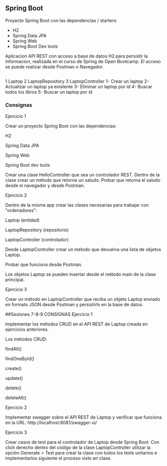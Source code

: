 ## Spring Boot

Proyecto Spring Boot con las dependencias / starters:
* H2
* Spring Data JPA
* Spring Web
* Spring Boot Dev tools

Aplicacion API REST con acceso a base de datos H2 para persistir la informacion, realizada en el curso de Spring de Open Bootcamp.
El acceso se puede realizar desde Postman o Navegador.

## 

1 Laptop
2 LaptopRepository
3 LaptopController
    1- Crear un laptop
    2- Actualizar un laptop ya existente
    3- Eliminar un laptop por id
    4- Buscar todos los libros
    5- Buscar un laptop por id

### Consignas 
Ejercicio 1

Crear un proyecto Spring Boot con las dependencias:

H2

Spring Data JPA

Spring Web

Spring Boot dev tools

Crear una clase HelloController que sea un controlador REST. Dentro de la clase crear un método que retorne un saludo. Probar que retorna el saludo desde el navegador y desde Postman.

Ejercicio 2

Dentro de la misma app crear las clases necesarias para trabajar con "ordenadores":

Laptop (entidad)

LaptopRepository (repositorio)

LaptopController (controlador)

Desde LaptopController crear un método que devuelva una lista de objetos Laptop.

Probar que funciona desde Postman.

Los objetos Laptop se pueden insertar desde el método main de la clase principal.

Ejercicio 3

Crear un método en LaptopController que reciba un objeto Laptop enviado en formato JSON desde Postman y persistirlo en la base de datos.

##Sesiones 7-8-9 CONSIGNAS
Ejercicio 1

Implementar los métodos CRUD en el API REST de Laptop creada en ejercicios anteriores.

Los métodos CRUD:

findAll()

findOneById()

create()

update()

delete()

deleteAll()

Ejercicio 2

Implementar swagger sobre el API REST de Laptop y verificar que funciona en la URL: http://localhost:8081/swagger-ui/

Ejercicio 3

Crear casos de test para el controlador de Laptop desde Spring Boot. Con click derecho dentro del código de la clase LaptopController utilizar la opción Generate > Test para crear la clase con todos los tests unitarios e implementarlos siguiente el proceso visto en clase.